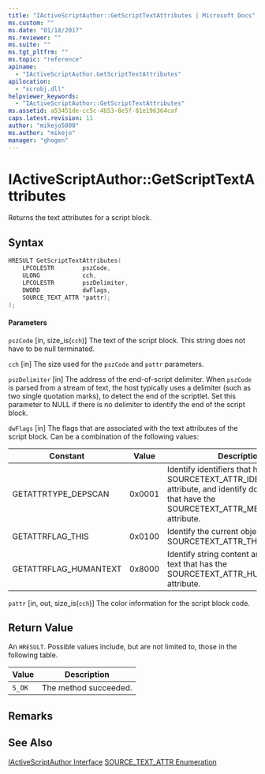 ```yaml
---
title: "IActiveScriptAuthor::GetScriptTextAttributes | Microsoft Docs"
ms.custom: ""
ms.date: "01/18/2017"
ms.reviewer: ""
ms.suite: ""
ms.tgt_pltfrm: ""
ms.topic: "reference"
apiname:
  - "IActiveScriptAuthor.GetScriptTextAttributes"
apilocation:
  - "scrobj.dll"
helpviewer_keywords:
  - "IActiveScriptAuthor::GetScriptTextAttributes"
ms.assetid: a53451de-cc5c-4b53-8e5f-81e196364caf
caps.latest.revision: 11
author: "mikejo5000"
ms.author: "mikejo"
manager: "ghogen"
---
```

# IActiveScriptAuthor::GetScriptTextAttributes
Returns the text attributes for a script block.

## Syntax

```cpp
HRESULT GetScriptTextAttributes(
    LPCOLESTR        pszCode,
    ULONG            cch,
    LPCOLESTR        pszDelimiter,
    DWORD            dwFlags,
    SOURCE_TEXT_ATTR *pattr);
);
```

#### Parameters
 `pszCode`
 [in, size_is(`cch`)] The text of the script block. This string does not have to be null terminated.

 `cch`
 [in] The size used for the `pszCode` and `pattr` parameters.

 `pszDelimiter`
 [in] The address of the end-of-script delimiter. When `pszCode` is parsed from a stream of text, the host typically uses a delimiter (such as two single quotation marks), to detect the end of the scriptlet. Set this parameter to NULL if there is no delimiter to identify the end of the script block.

 `dwFlags`
 [in] The flags that are associated with the text attributes of the script block. Can be a combination of the following values:

|Constant|Value|Description|
|--------------|-----------|-----------------|
|GETATTRTYPE_DEPSCAN|0x0001|Identify identifiers that have the SOURCETEXT_ATTR_IDENTIFIER attribute, and identify dot operators that have the SOURCETEXT_ATTR_MEMBERLOOKUP attribute.|
|GETATTRFLAG_THIS|0x0100|Identify the current object that has the SOURCETEXT_ATTR_THIS attribute.|
|GETATTRFLAG_HUMANTEXT|0x8000|Identify string content and comment text that has the SOURCETEXT_ATTR_HUMANTEXT attribute.|

 `pattr`
 [in, out, size_is(`cch`)] The color information for the script block code.

## Return Value
 An `HRESULT`. Possible values include, but are not limited to, those in the following table.

|Value|Description|
|-----------|-----------------|
|`S_OK`|The method succeeded.|

## Remarks

## See Also
 [IActiveScriptAuthor Interface](../../winscript/reference/iactivescriptauthor-interface.md)
 [SOURCE_TEXT_ATTR Enumeration](../../winscript/reference/source-text-attr-enumeration.md)